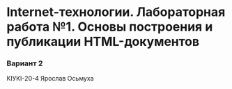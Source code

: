 # Internet-технологии. Лабораторная работа №1. Основы построения и публикации HTML-документов
### Вариант 2
КІУКІ-20-4 Ярослав Осьмуха

